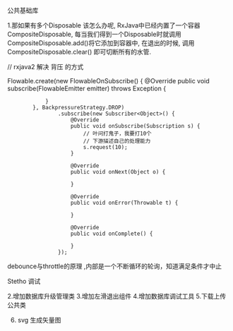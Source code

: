 公共基础库


1.那如果有多个Disposable 该怎么办呢, RxJava中已经内置了一个容器CompositeDisposable,
每当我们得到一个Disposable时就调用CompositeDisposable.add()将它添加到容器中,
在退出的时候, 调用CompositeDisposable.clear() 即可切断所有的水管.

// rxjava2 解决 背压 的方式

  Flowable.create(new FlowableOnSubscribe<Object>() {
                @Override
                public void subscribe(FlowableEmitter<Object> emitter) throws Exception {

                }
            }, BackpressureStrategy.DROP)
                    .subscribe(new Subscriber<Object>() {
                        @Override
                        public void onSubscribe(Subscription s) {
                            // 叶问打鬼子，我要打10个
                            // 下游描述自己的处理能力
                            s.request(10);
                        }

                        @Override
                        public void onNext(Object o) {

                        }

                        @Override
                        public void onError(Throwable t) {

                        }

                        @Override
                        public void onComplete() {

                        }
                    });


debounce与throttle的原理 ,内部是一个不断循环的轮询，知道满足条件才中止

Stetho 调试

2.增加数据库升级管理类
3.增加左滑退出组件
4.增加数据库调试工具
5.下载上传公共类

6. svg 生成矢量图
